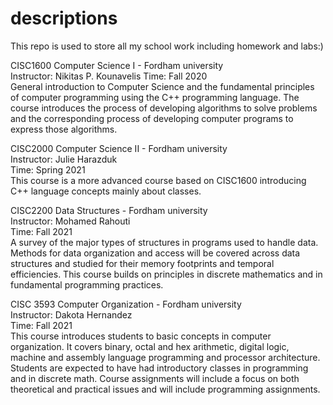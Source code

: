 # descriptions

This repo is used to store all my school work including homework and labs:)

CISC1600 Computer Science I - Fordham university  
Instructor: Nikitas P. Kounavelis
Time: Fall 2020  
General introduction to Computer Science and the fundamental principles of computer programming using the C++ programming language.
The course introduces the process of developing algorithms to solve problems and the corresponding process of developing computer programs to express those algorithms.

CISC2000 Computer Science II - Fordham university  
Instructor: Julie Harazduk  
Time: Spring 2021  
This course is a more advanced course based on CISC1600 introducing C++ language concepts mainly about classes.

CISC2200 Data Structures - Fordham university  
Instructor: Mohamed Rahouti  
Time: Fall 2021  
A survey of the major types of structures in programs used to handle data. Methods for data organization and access will be covered across data structures and studied for their memory footprints and temporal efficiencies. This course builds on principles in discrete mathematics and in fundamental programming practices.

CISC 3593 Computer Organization - Fordham university  
Instructor: Dakota Hernandez  
Time: Fall 2021  
This course introduces students to basic concepts in computer organization. It covers binary, octal and hex arithmetic, digital logic, machine and assembly language programming and processor architecture. Students are expected to have had introductory classes in programming and in discrete math. Course assignments will include a focus on both theoretical and practical issues and will include programming assignments.  
